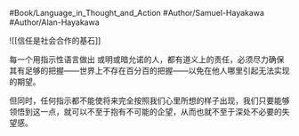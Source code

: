 #Book/Language_in_Thought_and_Action 
#Author/Samuel-Hayakawa 
#Author/Alan-Hayakawa 

![[信任是社会合作的基石]]

每一个用指示性语言做出 或明或暗允诺的人，都有道义上的责任，必须尽力确保其有足够的把握——世界上不存在百分百的把握——以免在他人哪里引起无法实现的期望。

但同时，任何指示都不能使将来完全按照我们心里所想的样子出现，我们只要能够领悟到这一点，就可以不至于抱有不可能的企望，从而也就不至于深处不必要的失望感。
